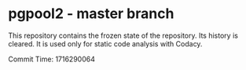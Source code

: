 # pgpool2 - master branch

This repository contains the frozen state of the repository.
Its history is cleared. It is used only for static code
analysis with Codacy.

Commit Time: 1716290064